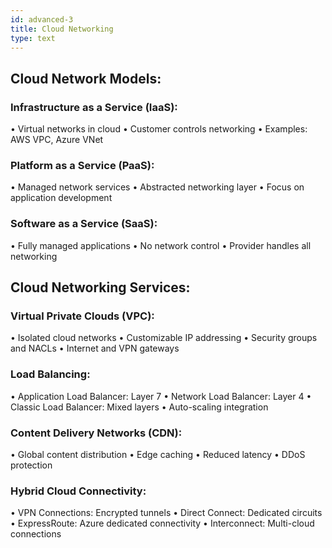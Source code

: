 ```yaml
---
id: advanced-3
title: Cloud Networking
type: text
---
```


## Cloud Network Models:

### Infrastructure as a Service (IaaS):
• Virtual networks in cloud
• Customer controls networking
• Examples: AWS VPC, Azure VNet

### Platform as a Service (PaaS):
• Managed network services
• Abstracted networking layer
• Focus on application development

### Software as a Service (SaaS):
• Fully managed applications
• No network control
• Provider handles all networking

## Cloud Networking Services:

### Virtual Private Clouds (VPC):
• Isolated cloud networks
• Customizable IP addressing
• Security groups and NACLs
• Internet and VPN gateways

### Load Balancing:
• Application Load Balancer: Layer 7
• Network Load Balancer: Layer 4
• Classic Load Balancer: Mixed layers
• Auto-scaling integration

### Content Delivery Networks (CDN):
• Global content distribution
• Edge caching
• Reduced latency
• DDoS protection

### Hybrid Cloud Connectivity:
• VPN Connections: Encrypted tunnels
• Direct Connect: Dedicated circuits
• ExpressRoute: Azure dedicated connectivity
• Interconnect: Multi-cloud connections